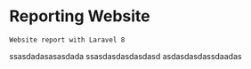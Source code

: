 # Reporting Website
```
Website report with Laravel 8
```
ssasdadasasasdada
ssasdasdasdasdasd
asdasdasdassdaadas
